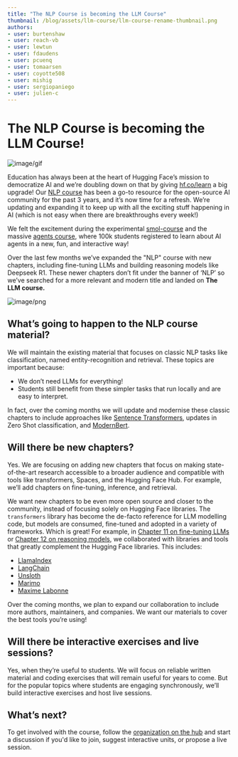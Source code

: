 ```yaml
---
title: "The NLP Course is becoming the LLM Course"
thumbnail: /blog/assets/llm-course/llm-course-rename-thumbnail.png
authors:
- user: burtenshaw
- user: reach-vb
- user: lewtun
- user: fdaudens
- user: pcuenq
- user: tomaarsen
- user: coyotte508
- user: mishig
- user: sergiopaniego
- user: julien-c
---
```


# The NLP Course is becoming the LLM Course!

![image/gif](https://cdn-uploads.huggingface.co/production/uploads/62d648291fa3e4e7ae3fa6e8/I6Pq5TftMqjLOqZzKNplg.gif)

Education has always been at the heart of Hugging Face’s mission to democratize AI and we’re doubling down on that by giving [hf.co/learn](https://hf.co/learn) a big upgrade! Our [NLP course](https://huggingface.co/huggingface-course) has been a go-to resource for the open-source AI community for the past 3 years, and it’s now time for a refresh. We’re updating and expanding it to keep up with all the exciting stuff happening in AI (which is not easy when there are breakthroughs every week!)

We felt the excitement during the experimental [smol-course](https://github.com/huggingface/smol-course) and the massive [agents course](https://huggingface.co/agents-course), where 100k students registered to learn about AI agents in a new, fun, and interactive way! 

Over the last few months we’ve expanded the "NLP" course with new chapters, including fine-tuning LLMs and building reasoning models like Deepseek R1. These newer chapters don’t fit under the banner of ‘NLP’ so we’ve searched for a more relevant and modern title and landed on **The LLM course.**

![image/png](https://cdn-uploads.huggingface.co/production/uploads/62d648291fa3e4e7ae3fa6e8/an9U4x7L7rhUEFH_qgYc4.png)

## What’s going to happen to the NLP course material?

We will maintain the existing material that focuses on classic NLP tasks like classification, named entity-recognition and retrieval. These topics are important because:

- We don’t need LLMs for everything!  
- Students still benefit from these simpler tasks that run locally and are easy to interpret.

In fact, over the coming months we will update and modernise these classic chapters to include approaches like [Sentence Transformers](https://huggingface.co/sentence-transformers), updates in Zero Shot classification, and [ModernBert](https://huggingface.co/blog/modernbert).

## Will there be new chapters?

Yes. We are focusing on adding new chapters that focus on making state-of-the-art research accessible to a broader audience and compatible with tools like transformers, Spaces, and the Hugging Face Hub. For example, we’ll add chapters on fine-tuning, inference, and retrieval.

We want new chapters to be even more open source and closer to the community, instead of focusing solely on Hugging Face libraries. The `transformers` library has become the de-facto reference for LLM modelling code, but models are consumed, fine-tuned and adopted in a variety of frameworks. Which is great! For example, in [Chapter 11 on fine-tuning LLMs](https://huggingface.co/learn/nlp-course/en/chapter11/1) or [Chapter 12 on reasoning models](https://huggingface.co/learn/nlp-course/en/chapter12/1), we collaborated with libraries and tools that greatly complement the Hugging Face libraries. This includes:

- [LlamaIndex](https://huggingface.co/llamaindex)  
- [LangChain](https://huggingface.co/langchain-ai)  
- [Unsloth](https://huggingface.co/unsloth)  
- [Marimo](https://huggingface.co/marimo-team)  
- [Maxime Labonne](https://huggingface.co/mlabonne)

Over the coming months, we plan to expand our collaboration to include more authors, maintainers, and companies. We want our materials to cover the best tools you’re using!

## Will there be interactive exercises and live sessions?

Yes, when they’re useful to students. We will focus on reliable written material and coding exercises that will remain useful for years to come. But for the popular topics where students are engaging synchronously, we’ll build interactive exercises and host live sessions.

## What’s next?

To get involved with the course, follow the [organization on the hub](https://huggingface.co/huggingface-course) and start a discussion if you'd like to join, suggest interactive units, or propose a live session.
